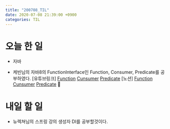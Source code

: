```yaml
---
title: "200708_TIL"
date: 2020-07-08 21:39:00 +0900
categories: TIL
---
```


# 오늘 한 일
* 자바
 - 케빈님의 자바8의 FunctionInterface인 Function, Consumer, Predicate를 공부하였다.
 [유튜브링크]
 [Function](https://youtu.be/Ql9car-IjR0)
 [Cunsumer](https://youtu.be/KoFvKTjBNds)
 [Predicate](https://youtu.be/qzUwveRjiEg)
 [노션]
 [Function](https://www.notion.so/JAVA-8-2-e8d22c0eb6f543c09b39a153e21af0c5)
 [Cunsumer](https://www.notion.so/JAVA-8-3-8bbb5b6dee49431abfbae8862e223d4d)
 [Predicate](https://www.notion.so/JAVA-8-4-eecffad5487c407b87c552cfc2cb96b9)

# 내일 할 일
* 뉴렉쳐님의 스프링 강의 생성자 DI를 공부할것이다.